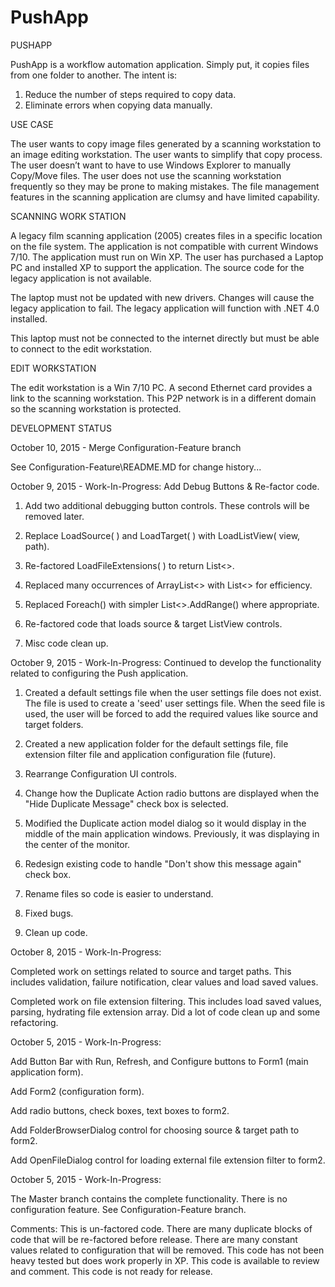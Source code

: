 # PushApp
PUSHAPP

PushApp is a workflow automation application.  Simply put, it copies files from one folder to another.  The intent is:

1.	Reduce the number of steps required to copy data.
2.	Eliminate errors when copying data manually.


USE CASE

The user wants to copy image files generated by a scanning workstation to an image editing workstation.  The user wants to simplify that copy process.  The user doesn’t want to have to use Windows Explorer to manually Copy/Move files.  The user does not use the scanning workstation frequently so they may be prone to making mistakes.  The file management features in the scanning application are clumsy and have limited capability.


SCANNING WORK STATION

A legacy film scanning application (2005) creates files in a specific location on the file system. The application is not compatible with current Windows 7/10.  The application must run on Win XP.  The user has purchased a Laptop PC and installed XP to support the application. The source code for the legacy application is not available. 

The laptop must not be updated with new drivers.  Changes will cause the legacy application to fail.  The legacy application will function with .NET 4.0 installed.

This laptop must not be connected to the internet directly but must be able to connect to the edit workstation.  


EDIT WORKSTATION

The edit workstation is a Win 7/10 PC.  A second Ethernet card provides a link to the scanning workstation.  This P2P network is in a different domain so the scanning workstation is protected.


DEVELOPMENT STATUS


October 10, 2015 - Merge Configuration-Feature branch

See Configuration-Feature\README.MD for change history...

October 9, 2015 - Work-In-Progress: Add Debug Buttons & Re-factor code.

1) Add two additional debugging button controls.  These controls will be removed later.

2) Replace LoadSource( ) and LoadTarget( ) with LoadListView(<ListView> view, <string> path).

3) Re-factored LoadFileExtensions( ) to return List<>.

4) Replaced many occurrences of ArrayList<> with List<> for efficiency.

5) Replaced Foreach() with simpler List<>.AddRange() where appropriate.

6) Re-factored code that loads source & target ListView controls.

7) Misc code clean up. 


October 9, 2015 - Work-In-Progress: Continued to develop the functionality related to configuring the Push application.

1) Created a default settings file when the user settings file does not exist. The file is used to create a 'seed' user settings file.  When the seed file is used, the user will be forced to add the required values like source and target folders.

2) Created a new application folder for the default settings file, file extension filter file and application configuration file (future).

3) Rearrange Configuration UI controls.

4) Change how the Duplicate Action radio buttons are displayed when the "Hide Duplicate Message" check box is selected.

5) Modified the Duplicate action model dialog so it would display in the middle of the main application windows. Previously, it was displaying in the center of the monitor.

6) Redesign existing code to handle "Don't show this message again" check box.

7) Rename files so code is easier to understand.

8) Fixed bugs.

9) Clean up code.


October 8, 2015 - Work-In-Progress:

Completed work on settings related to source and target paths. This includes validation, failure notification, clear values and load saved values.

Completed work on file extension filtering. This includes load saved values, parsing, hydrating file extension array.
Did a lot of code clean up and some refactoring.


October 5, 2015 - Work-In-Progress:

Add Button Bar with Run, Refresh, and Configure buttons to Form1 (main application form).

Add Form2 (configuration form).

Add radio buttons, check boxes, text boxes to form2.

Add FolderBrowserDialog control for choosing source & target path to form2.

Add OpenFileDialog control for loading external file extension filter to form2. 


October 5, 2015 - Work-In-Progress:

The Master branch contains the complete functionality.  There is no configuration feature.  See Configuration-Feature branch.


Comments:  This is un-factored code.  There are many duplicate blocks of code that will be re-factored before release.  There are many constant values related to configuration that will be removed.  This code has not been heavy tested but does work properly in XP.  This code is available to review and comment.  This code is not ready for release.

